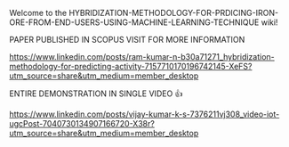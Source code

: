 Welcome to the HYBRIDIZATION-METHODOLOGY-FOR-PRDICING-IRON-ORE-FROM-END-USERS-USING-MACHINE-LEARNING-TECHNIQUE wiki!

PAPER PUBLISHED IN SCOPUS VISIT FOR MORE INFORMATION

https://www.linkedin.com/posts/ram-kumar-n-b30a71271_hybridization-methodology-for-predicting-activity-7157710170196742145-XeFS?utm_source=share&utm_medium=member_desktop


ENTIRE DEMONSTRATION IN SINGLE VIDEO 👍 

https://www.linkedin.com/posts/vijay-kumar-k-s-7376211vj308_video-iot-ugcPost-7040730134907166720-X38r?utm_source=share&utm_medium=member_desktop






























































































































